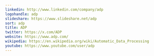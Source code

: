 ```yaml
---
linkedin: http://www.linkedin.com/company/adp
logohandle: adp
slideshare: https://www.slideshare.net/adp
sort: adp
title: ADP
twitter: https://x.com/ADP
website: https://www.adp.com/
wikipedia: https://en.wikipedia.org/wiki/Automatic_Data_Processing
youtube: https://www.youtube.com/user/adp
---
```


